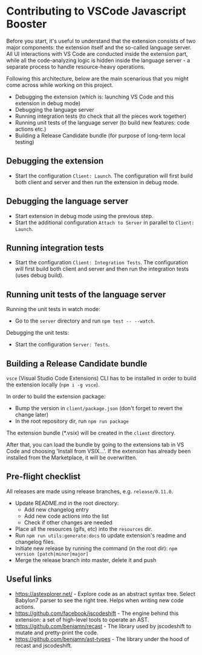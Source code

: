 # Contributing to VSCode Javascript Booster

Before you start, it's useful to understand that the extension consists of two major components: the extension itself and the so-called language server. All UI interactions with VS Code are conducted inside the extension part, while all the code-analyzing logic is hidden inside the language server - a separate process to handle resource-heavy operations.

Following this architecture, below are the main scenarious that you might come across while working on this project.

-   Debugging the extension (which is: launching VS Code and this extension in debug mode)
-   Debugging the language server
-   Running integration tests (to check that all the pieces work together)
-   Running unit tests of the language server (to build new features: code actions etc.)
-   Building a Release Candidate bundle (for purpose of long-term local testing)

## Debugging the extension

-   Start the configuration `Client: Launch`. The configuration will first build both client and server and then run the extension in debug mode.

## Debugging the language server

-   Start extension in debug mode using the previous step.
-   Start the additional configuration `Attach to Server` in parallel to `Client: Launch`.

## Running integration tests

-   Start the configuration `Client: Integration Tests`. The configuration will first build both client and server and then run the integration tests (uses debug build).

## Running unit tests of the language server

Running the unit tests in watch mode:

-   Go to the `server` directory and run `npm test -- --watch`.

Debugging the unit tests:

-   Start the configuration `Server: Tests`.

## Building a Release Candidate bundle

`vsce` (Visual Studio Code Extensions) CLI has to be installed in order to build the extension locally (`npm i -g vsce`).

In order to build the extension package:

-   Bump the version in `client/package.json` (don't forget to revert the change later)
-   In the root repository dir, run `npm run package`

The extension bundle (\*.vsix) will be created in the `client` directory.

After that, you can load the bundle by going to the extensions tab in VS Code and choosing 'Install from VSIX...'. If the extension has already been installed from the Marketplace, it will be overwritten.

## Pre-flight checklist

All releases are made using release branches, e.g. `release/0.11.0`.

-   Update README.md in the root directory:
    -   Add new changelog entry
    -   Add new code actions into the list
    -   Check if other changes are needed
-   Place all the resources (gifs, etc) into the `resources` dir.
-   Run `npm run utils:generate:docs` to update extension's readme and changelog files.
-   Initiate new release by running the command (in the root dir): `npm version [patch|minor|major]`
-   Merge the release branch into master, delete it and push

## Useful links

-   https://astexplorer.net/ - Explore code as an abstract syntax tree. Select Babylon7 parser to see the right tree. Helps when writing new code actions.
-   https://github.com/facebook/jscodeshift - The engine behind this extension: a set of high-level tools to operate an AST.
-   https://github.com/benjamn/recast - The library used by jscodeshift to mutate and pretty-print the code.
-   https://github.com/benjamn/ast-types - The library under the hood of recast and jscodeshift.
